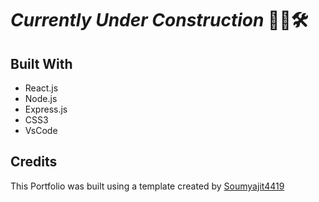 # *Currently Under Construction* 👷‍♀️🛠️

## Built With

- React.js
- Node.js
- Express.js
- CSS3
- VsCode

## Credits

This Portfolio was built using a template created by <a href="https://github.com/soumyajit4419/Portfolio" target="_blank">Soumyajit4419</a>